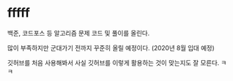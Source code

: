 # fffff

백준, 코드포스 등 알고리즘 문제 코드 및 풀이를 올린다.

많이 부족하지만 군대가기 전까지 꾸준히 올릴 예정이다. (2020년 8월 입대 예정)

깃허브를 처음 사용해봐서 사실 깃허브를 이렇게 활용하는 것이 맞는지도 잘 모른다. ㅋㅋ
